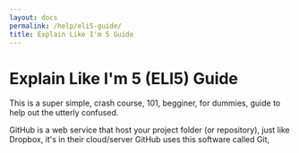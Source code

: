 ```yaml
---
layout: docs
permalink: /help/eli5-guide/
title: Explain Like I'm 5 Guide
---
```


# Explain Like I'm 5 (ELI5) Guide
This is a super simple, crash course, 101, begginer, for dummies, guide to help out the utterly confused.

GitHub is a web service that host your project folder (or repository), just like Dropbox, it's in their cloud/server
GitHub uses this software called Git,
